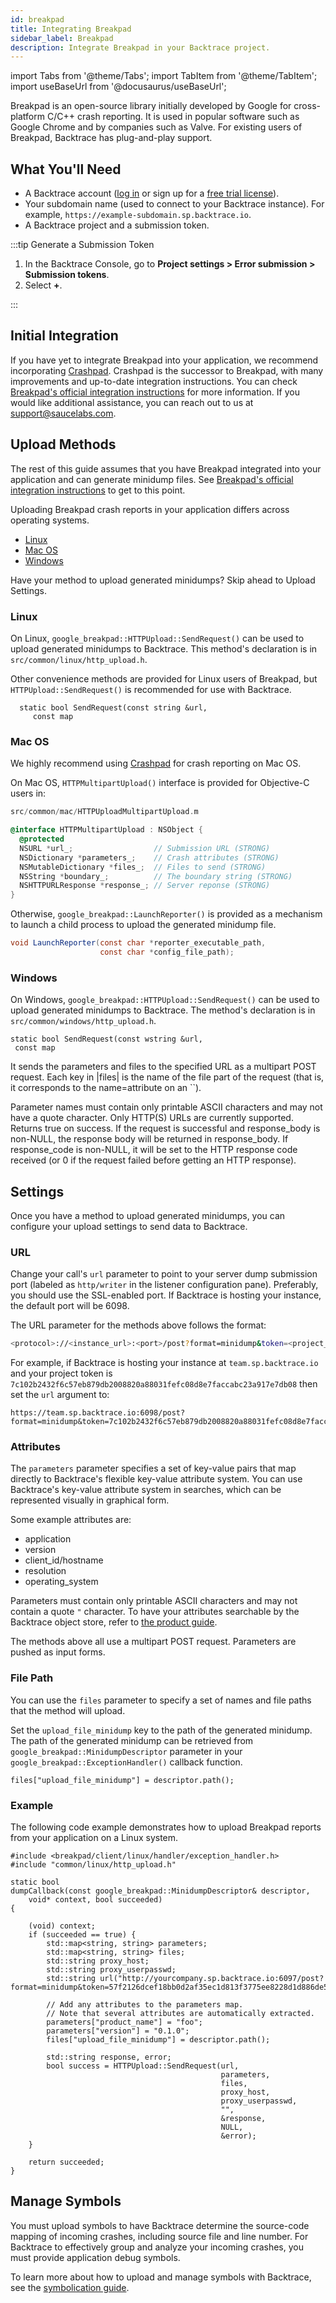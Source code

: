 ```yaml
---
id: breakpad
title: Integrating Breakpad
sidebar_label: Breakpad
description: Integrate Breakpad in your Backtrace project.
---
```


import Tabs from '@theme/Tabs';
import TabItem from '@theme/TabItem';
import useBaseUrl from '@docusaurus/useBaseUrl';

Breakpad is an open-source library initially developed by Google for cross-platform C/C++ crash reporting. It is used in popular software such as Google Chrome and by companies such as Valve. For existing users of Breakpad, Backtrace has plug-and-play support.

## What You'll Need

- A Backtrace account ([log in](https://backtrace.io/login) or sign up for a [free trial license](https://backtrace.io/sign-up)).
- Your subdomain name (used to connect to your Backtrace instance). For example, `https://example-subdomain.sp.backtrace.io`.
- A Backtrace project and a submission token.

:::tip Generate a Submission Token

1. In the Backtrace Console, go to **Project settings > Error submission > Submission tokens**.
1. Select **+**.

:::

## Initial Integration

If you have yet to integrate Breakpad into your application, we recommend incorporating [Crashpad](/error-reporting/platform-integrations/minidump/crashpad). Crashpad is the successor to Breakpad, with many improvements and up-to-date integration instructions.
You can check [Breakpad's official integration instructions](https://chromium.googlesource.com/breakpad/breakpad/+/master/docs/getting_started_with_breakpad.md#Integration-overview) for more information. If you would like additional assistance, you can reach out to us at support@saucelabs.com.

## Upload Methods

The rest of this guide assumes that you have Breakpad integrated into your application and can generate minidump files. See [Breakpad's official integration instructions](https://chromium.googlesource.com/breakpad/breakpad/+/master/docs/getting_started_with_breakpad.md#Integration-overview) to get to this point.

Uploading Breakpad crash reports in your application differs across operating systems.

- [Linux](#linux)
- [Mac OS](#mac-os)
- [Windows](#windows)

Have your method to upload generated minidumps? Skip ahead to Upload Settings.

### Linux

On Linux, `google_breakpad::HTTPUpload::SendRequest()` can be used to upload generated minidumps to Backtrace. This method's declaration is in `src/common/linux/http_upload.h`.

Other convenience methods are provided for Linux users of Breakpad, but `HTTPUpload::SendRequest()` is recommended for use with Backtrace.

```
  static bool SendRequest(const string &url,
     const map
```

### Mac OS

We highly recommend using [Crashpad](/error-reporting/platform-integrations/minidump/crashpad) for crash reporting on Mac OS.

On Mac OS, `HTTPMultipartUpload()` interface is provided for Objective-C users in:

```objective-c
src/common/mac/HTTPUploadMultipartUpload.m

@interface HTTPMultipartUpload : NSObject {
  @protected
  NSURL *url_;                  // Submission URL (STRONG)
  NSDictionary *parameters_;    // Crash attributes (STRONG)
  NSMutableDictionary *files_;  // Files to send (STRONG)
  NSString *boundary_;          // The boundary string (STRONG)
  NSHTTPURLResponse *response_; // Server reponse (STRONG)
}
```

Otherwise, `google_breakpad::LaunchReporter()` is provided as a mechanism to launch a child process to upload the generated minidump file.

```java
void LaunchReporter(const char *reporter_executable_path,
                    const char *config_file_path);
```

### Windows

On Windows, `google_breakpad::HTTPUpload::SendRequest()` can be used to upload generated minidumps to Backtrace. The method's declaration is in `src/common/windows/http_upload.h`.

```
static bool SendRequest(const wstring &url,
 const map
```

It sends the parameters and files to the specified URL as a multipart POST request. Each key in |files| is the name of the file part of the request (that is, it corresponds to the name=attribute on an ``).

Parameter names must contain only printable ASCII characters and may not have a quote character. Only HTTP(S) URLs are currently supported. Returns true on success. If the request is successful and response_body is non-NULL, the response body will be returned in response_body. If response_code is non-NULL, it will be set to the HTTP response code received (or 0 if the request failed before getting an HTTP response).

## Settings

Once you have a method to upload generated minidumps, you can configure your upload settings to send data to Backtrace.

### URL

Change your call's `url` parameter to point to your server dump submission port (labeled as `http/writer` in the listener configuration pane). Preferably, you should use the SSL-enabled port. If Backtrace is hosting your instance, the default port will be 6098.

The URL parameter for the methods above follows the format:

```bash
<protocol>://<instance_url>:<port>/post?format=minidump&token=<project_token>
```

For example, if Backtrace is hosting your instance at `team.sp.backtrace.io` and your project token is `7c102b2432f6c57eb879db2008820a88031fefc08d8e7faccabc23a917e7db08` then set the `url` argument to:

```
https://team.sp.backtrace.io:6098/post?format=minidump&token=7c102b2432f6c57eb879db2008820a88031fefc08d8e7faccabc23a917e7db08
```

### Attributes

The `parameters` parameter specifies a set of key-value pairs that map directly to Backtrace's flexible key-value attribute system. You can use Backtrace's key-value attribute system in searches, which can be represented visually in graphical form.

Some example attributes are:

- application
- version
- client_id/hostname
- resolution
- operating_system

Parameters must contain only printable ASCII characters and may not contain a quote `"` character. To have your attributes searchable by the Backtrace object store, refer to [the product guide](https://support.backtrace.io/hc/en-us/articles/360040517191-Project-Settings-Indexing-Attributes).

The methods above all use a multipart POST request. Parameters are pushed as input forms.

### File Path

You can use the `files` parameter to specify a set of names and file paths that the method will upload.

Set the `upload_file_minidump` key to the path of the generated minidump. The path of the generated minidump can be retrieved from `google_breakpad::MinidumpDescriptor` parameter in your `google_breakpad::ExceptionHandler()` callback function.

```
files["upload_file_minidump"] = descriptor.path();
```

### Example

The following code example demonstrates how to upload Breakpad reports from your application on a Linux system.

```
#include <breakpad/client/linux/handler/exception_handler.h>
#include "common/linux/http_upload.h"

static bool
dumpCallback(const google_breakpad::MinidumpDescriptor& descriptor,
    void* context, bool succeeded)
{

    (void) context;
    if (succeeded == true) {
        std::map<string, string> parameters;
        std::map<string, string> files;
        std::string proxy_host;
        std::string proxy_userpasswd;
        std::string url("http://yourcompany.sp.backtrace.io:6097/post?format=minidump&token=57f2126dcef18bb0d2af35ec1d813f3775ee8228d1d886de522b2aedceff8b87");

        // Add any attributes to the parameters map.
        // Note that several attributes are automatically extracted.
        parameters["product_name"] = "foo";
        parameters["version"] = "0.1.0";
        files["upload_file_minidump"] = descriptor.path();

        std::string response, error;
        bool success = HTTPUpload::SendRequest(url,
                                               parameters,
                                               files,
                                               proxy_host,
                                               proxy_userpasswd,
                                               "",
                                               &response,
                                               NULL,
                                               &error);
    }

    return succeeded;
}
```

## Manage Symbols

You must upload symbols to have Backtrace determine the source-code mapping of incoming crashes, including source file and line number. For Backtrace to effectively group and analyze your incoming crashes, you must provide application debug symbols.

To learn more about how to upload and manage symbols with Backtrace, see the [symbolication guide](https://support.backtrace.io/hc/en-us/articles/360040517071-Symbolication-Overview).
